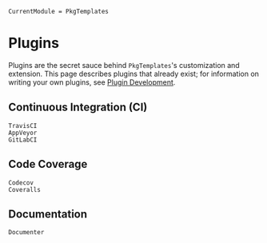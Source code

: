 ```@meta
CurrentModule = PkgTemplates
```

# Plugins

Plugins are the secret sauce behind `PkgTemplates`'s customization and extension. This page
describes plugins that already exist; for information on writing your own plugins, see
[Plugin Development](@ref).

## Continuous Integration (CI)

```@docs
TravisCI
AppVeyor
GitLabCI
```

## Code Coverage

```@docs
Codecov
Coveralls
```

## Documentation

```@docs
Documenter
```
